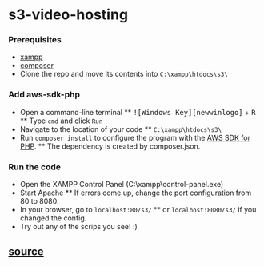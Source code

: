 # s3-video-hosting

### Prerequisites
* [xampp](https://www.apachefriends.org/index.html)
* [composer](https://getcomposer.org/)
* Clone the repo and move its contents into ```C:\xampp\htdocs\s3\```

### Add aws-sdk-php
* Open a command-line terminal
** <kbd>![Windows Key][newwinlogo]</kbd> + <kbd>R</kbd>
** Type ```cmd``` and click ```Run```
* Navigate to the location of your code
** ```C:\xampp\htdocs\s3\```
* Run ```composer install``` to configure the program with the [AWS SDK for PHP](https://github.com/aws/aws-sdk-php).
** The dependency is created by composer.json.

### Run the code
* Open the XAMPP Control Panel (C:\xampp\control-panel.exe)
* Start Apache
** If errors come up, change the port configuration from 80 to 8080.
* In your browser, go to ```localhost:80/s3/```
** or ```localhost:8080/s3/``` if you changed the config.
* Try out any of the scrips you see! :)

## [source](https://www.youtube.com/playlist?list=PLfdtiltiRHWE0uv1ZEL5d3Jt4i3qU-607)

